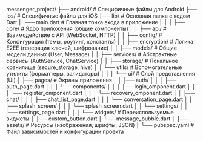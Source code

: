 messenger_project/
├── android/                # Специфичные файлы для Android
├── ios/                    # Специфичные файлы для iOS
├── lib/                    # Основная папка с кодом Dart
│   ├── main.dart           # Главная точка входа в приложение
│   │
│   ├── core/               # Ядро приложения (общие компоненты)
│   │   ├── api/            # Взаимодействие с API (WebSocket, HTTP)
│   │   ├── config/         # Конфигурация (темы, роутинг, константы)
│   │   ├── encryption/     # Логика E2EE (генерация ключей, шифрование)
│   │   ├── models/         # Общие модели данных (User, Message)
│   │   ├── services/       # Абстрактные сервисы (AuthService, ChatService)
│   │   ├── storage/        # Локальное хранилище (secure_storage, hive)
│   │   └── utils/          # Вспомогательные утилиты (форматтеры, валидаторы)
│   │
│   └── ui/       # Слой представления (UI)
│       ├── pages/          # Экраны приложения
│       │   ├── auth/
│       │   │   ├── auth_page.dart
│       │   │   └── components/
│       │   │       ├── login_omponent.dart
│       │   │       ├── register_omponent.dart
│       │   │       └── recovery_omponent.dart
│       │   ├── chat/
│       │   │   ├── chat_list_page.dart
│       │   │   └── conversation_page.dart
│       │   ├── splash_screen/
│       │   │   └── splash_screen.dart
│       │   └── settings/
│       │       └── settings_page.dart
│       │
│       └── widgets/        # Переиспользуемые виджеты
│           ├── custom_button.dart
│           └── message_bubble.dart
│
├── assets/                 # Ресурсы (изображения, шрифты, JSON)
│
└── pubspec.yaml            # Файл зависимостей и конфигурации проекта